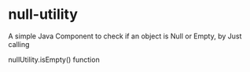 # null-utility
A simple Java Component to check if an object is Null or Empty, by Just calling

nullUtility.isEmpty()  function
 